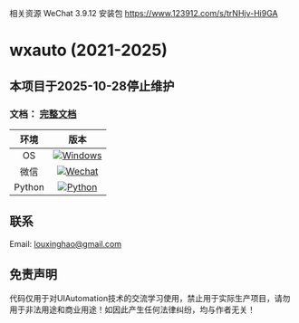 相关资源
WeChat 3.9.12 安装包 https://www.123912.com/s/trNHjv-Hi9GA

# wxauto (2021-2025)

## 本项目于2025-10-28停止维护


### **文档**： [完整文档](https://github.com/cluic/wxauto/blob/main/docs/README.md)


|  环境  | 版本 |
| :----: | :--: |
|   OS   | [![Windows](https://img.shields.io/badge/Windows-10\|11\|Server2016+-white?logo=windows&logoColor=white)](https://www.microsoft.com/)  |
|  微信  | [![Wechat](https://img.shields.io/badge/%E5%BE%AE%E4%BF%A1-3.9.X-07c160?logo=wechat&logoColor=white)](https://pan.baidu.com/s/1FvSw0Fk54GGvmQq8xSrNjA?pwd=vsmj) |
| Python | [![Python](https://img.shields.io/badge/Python-3.9\+-blue?logo=python&logoColor=white)](https://www.python.org/)|


## 联系

Email: louxinghao@gmail.com

## 免责声明
代码仅用于对UIAutomation技术的交流学习使用，禁止用于实际生产项目，请勿用于非法用途和商业用途！如因此产生任何法律纠纷，均与作者无关！
